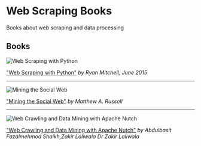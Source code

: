 # Web Scraping Books

Books about web scraping and data processing

## Books


![Web Scraping with Python](http://ecx.images-amazon.com/images/I/51Y8X5c17qL._AA160_.jpg)

["Web Scraping with Python"](http://www.amazon.com/Web-Scraping-Python-Collecting-Modern/dp/1491910291/) *by Ryan Mitchell, June 2015*

---

![Mining the Social Web](http://ecx.images-amazon.com/images/I/51VIN54vc5L._AA160_.jpg)

["Mining the Social Web"](http://www.amazon.com/Mining-Social-Web-Facebook-LinkedIn/dp/1449367615) *by Matthew A. Russell*

---

![Web Crawling and Data Mining with Apache Nutch](https://images-na.ssl-images-amazon.com/images/I/51ZO73w3VEL._AC_US160_.jpg)

["Web Crawling and Data Mining with Apache Nutch"](https://www.amazon.com/Crawling-Data-Mining-Apache-Nutch/dp/1783286857/) *by Abdulbasit Fazalmehmod Shaikh,Zakir Laliwala Dr Zakir Laliwala*
